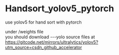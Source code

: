 # Handsort_yolov5_pytorch
use yolov5 for hand sort with pytorch



under /weights  file  
you should download ---yolo source files at https://gitcode.net/mirrors/ultralytics/yolov5?utm_source=csdn_github_accelerator



